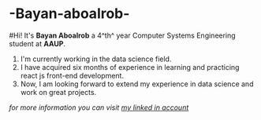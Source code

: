 # -Bayan-aboalrob-
#Hi! 
It's **Bayan Aboalrob** a 4^th^ year Computer Systems Engineering student at **AAUP**.
1. I'm currently working in the data science field.
2. I have acquired six months of experience in learning and practicing react js front-end development.
3. Now, I am looking forward to extend my experience in data science and work on great projects.
   
*for more information you can visit [my linked in account](https://www.linkedin.com/in/bayan-aboalrob-38a163218/)*
